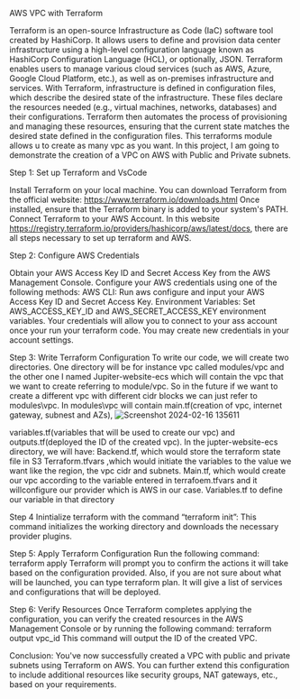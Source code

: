 AWS VPC with Terraform

Terraform is an open-source Infrastructure as Code (IaC) software tool created by HashiCorp. It allows users to define and provision data center infrastructure using a high-level configuration language known as HashiCorp Configuration Language (HCL), or optionally, JSON. Terraform enables users to manage various cloud services (such as AWS, Azure, Google Cloud Platform, etc.), as well as on-premises infrastructure and services.
With Terraform, infrastructure is defined in configuration files, which describe the desired state of the infrastructure. These files declare the resources needed (e.g., virtual machines, networks, databases) and their configurations. Terraform then automates the process of provisioning and managing these resources, ensuring that the current state matches the desired state defined in the configuration files. This terraforms module allows u to create as many vpc as you want. In this project, I am going to demonstrate the creation of a VPC on AWS with Public and Private subnets.



Step 1: Set up Terraform and VsCode

Install Terraform on your local machine. You can download Terraform from the official website: https://www.terraform.io/downloads.html
Once installed, ensure that the Terraform binary is added to your system's PATH.
Connect Terraform to your AWS Account. In this website https://registry.terraform.io/providers/hashicorp/aws/latest/docs, there are all steps necessary to set up terraform and AWS.

Step 2: Configure AWS Credentials

Obtain your AWS Access Key ID and Secret Access Key from the AWS Management Console.
Configure your AWS credentials using one of the following methods:
AWS CLI: Run aws configure and input your AWS Access Key ID and Secret Access Key.
Environment Variables: Set AWS_ACCESS_KEY_ID and AWS_SECRET_ACCESS_KEY environment variables.
Your credentials will allow you to connect to your ass account once your run your terraform code.
You may create new credentials in your account settings.
 
Step 3: Write Terraform Configuration
To write our code, we will create two directories. One directory will be for instance vpc called modules/vpc and the other one I named Jupiter-website-ecs which will contain the vpc that we want to create referring to module/vpc. So in the future if we want to create a different vpc with different cidr blocks we can just refer to modules\vpc.
In modules\vpc will contain 
main.tf(creation of vpc, internet gateway, subnest and AZs),
![Screenshot 2024-02-16 135611](https://github.com/ChannickE/AWS_Projects/assets/148730724/1c1638bd-1920-4f00-a12d-c81e1390309b)




variables.tf(variables that will be used to create our vpc) and outputs.tf(deployed the ID of the created vpc).
In the jupter-website-ecs directory, we will have:
Backend.tf, which would store the terraform state file in S3
Terraform.tfvars ,which would initiate the variables to the value we want like the region, the vpc cidr and subnets.
Main.tf, which would create our vpc according to the variable entered in terrafoem.tfvars and it willconfigure our provider which is AWS in our case.
Variables.tf to define our variable in that directory 


Step 4 Inintialize terraform with the command “terraform init”:
This command initializes the working directory and downloads the necessary provider plugins.


Step 5: Apply Terraform Configuration
Run the following command:
terraform apply 
Terraform will prompt you to confirm the actions it will take based on the configuration provided. 
Also, if you are not sure about what will be launched, you can type terraform plan. It will give a list of services and configurations that will be deployed.



Step 6: Verify Resources
Once Terraform completes applying the configuration, you can verify the created resources in the AWS Management Console or by running the following command:
terraform output vpc_id 
This command will output the ID of the created VPC.

Conclusion:
You've now successfully created a VPC with public and private subnets using Terraform on AWS. You can further extend this configuration to include additional resources like security groups, NAT gateways, etc., based on your requirements.






